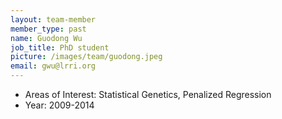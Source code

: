 ```yaml
---
layout: team-member
member_type: past
name: Guodong Wu
job_title: PhD student
picture: /images/team/guodong.jpeg
email: gwu@lrri.org
---
```


- Areas of Interest: Statistical Genetics, Penalized Regression
- Year: 2009-2014
